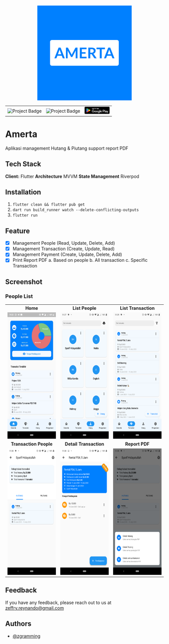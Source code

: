 <p align="center">
    <img src="assets/images/logo.png" height="300"/>
</p>

<table cellspacing="0" cellpadding="0" border="0">
    <tbody>          
        <tr>
            <td align="center">
                <img src="https://ci.appveyor.com/api/projects/status/32r7s2skrgm9ubva?svg=true" alt="Project Badge" width="100">
            </td>
            <td align="center">
                <img src="https://img.shields.io/github/followers/zgramming?style=social" alt="Project Badge" width="100">
            </td>
            <td align="center">
                <a href="https://play.google.com/store/apps/details?id=zeffry.reynando.amerta.amerta"><img src="assets/images/google-playstore.png" alt="Project Badge" width="80"></a>
            </td>
        </tr>
    </tbody>

</table>

# Amerta

Aplikasi management Hutang & Piutang support report PDF

## Tech Stack

**Client:** Flutter
**Architecture** MVVM
**State Management** Riverpod

## Installation

1. `flutter clean && flutter pub get`
2. `dart run build_runner watch --delete-conflicting-outputs`
3. `flutter run`

## Feature

- [x] Management People (Read, Update, Delete, Add)
- [x] Management Transaction (Create, Update, Read)
- [x] Management Payment (Create, Update, Delete, Add)
- [x] Print Report PDF
      a. Based on people
      b. All transaction
      c. Specific Transaction

## Screenshot

### People List

<table>
    <tbody>
        <tr>
            <td align="center" style="font-weight:bold;">Home</td>
            <td align="center" style="font-weight:bold;">List People</td>
            <td align="center" style="font-weight:bold;">List Transaction</td>
        </tr>
        <tr>
            <td align="center">
                <img src="assets/screenshot/3.home.png" height="400"/>
            </td>
            <td align="center">
                <img src="assets/screenshot/1.people-list.png" height="400"/>
            </td>
            <td align="center">
                <img src="assets/screenshot/2.transaction-list.png" height="400"/>
            </td>
        </tr>
        <!-- New Row -->
        <tr>
            <td align="center" style="font-weight:bold;">Transaction People</td>
            <td align="center" style="font-weight:bold;">Detail Transaction</td>
            <td align="center" style="font-weight:bold;">Report PDF</td>
        </tr>
        <tr>
            <td align="center">
                <img src="assets/screenshot/4.transaction-by-people.png" height="400"/>
            </td>
            <td align="center">
                <img src="assets/screenshot/5.detail-transaction.png" height="400"/>
            </td>
            <td align="center">
                <img src="assets/screenshot/6.print-report-pdf.png" height="400"/>
            </td>
        </tr>
    </tbody>
</table>

## Feedback

If you have any feedback, please reach out to us at zeffry.reynando@gmail.com

## Authors

- [@zgramming](https://www.github.com/zgramming)
